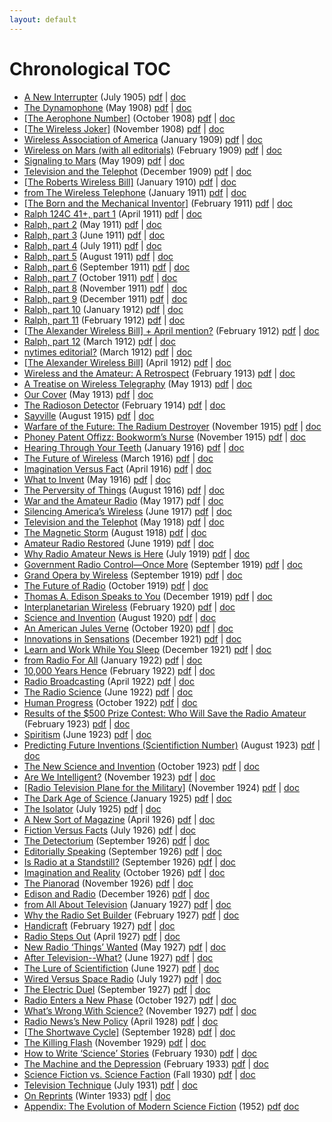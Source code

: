 ```yaml
---
layout: default
---
```


# Chronological TOC

- [A New Interrupter](http://gernsback.wythoff.net/190507_a_new_interrupter.html) (July 1905)	[pdf](https://github.com/gwijthoff/perversity_of_things/blob/gh-pages/typeset_drafts/190507_a_new_interrupter.pdf?raw=true) \| [doc](https://github.com/gwijthoff/perversity_of_things/blob/gh-pages/typeset_drafts/190507_a_new_interrupter.docx)
- [The Dynamophone](http://gernsback.wythoff.net/190805_the_dynamophone.html) (May 1908)	[pdf](https://github.com/gwijthoff/perversity_of_things/blob/gh-pages/typeset_drafts/190805_the_dynamophone.pdf?raw=true) \| [doc](https://github.com/gwijthoff/perversity_of_things/blob/gh-pages/typeset_drafts/190805_the_dynamophone.docx)
- [\[The Aerophone Number\]](http://gernsback.wythoff.net/190810_the_aerophone_number.html) (October 1908)	[pdf](https://github.com/gwijthoff/perversity_of_things/blob/gh-pages/typeset_drafts/190810_the_aerophone_number.pdf?raw=true) \| [doc](https://github.com/gwijthoff/perversity_of_things/blob/gh-pages/typeset_drafts/190810_the_aerophone_number.docx)
- [\[The Wireless Joker\]](http://gernsback.wythoff.net/190811_the_wireless_joker.html) (November 1908)	[pdf](https://github.com/gwijthoff/perversity_of_things/blob/gh-pages/typeset_drafts/190811_the_wireless_joker.pdf?raw=true) \| [doc](https://github.com/gwijthoff/perversity_of_things/blob/gh-pages/typeset_drafts/190811_the_wireless_joker.docx)
- [Wireless Association of America](http://gernsback.wythoff.net/190901_wireless_association.html) (January 1909)	[pdf](https://github.com/gwijthoff/perversity_of_things/blob/gh-pages/typeset_drafts/190901_wireless_association.pdf?raw=true) \| [doc](https://github.com/gwijthoff/perversity_of_things/blob/gh-pages/typeset_drafts/190901_wireless_association.docx)
- [Wireless on Mars (with all editorials)](http://gernsback.wythoff.net/190902_editorials.html) (February 1909)	[pdf](https://github.com/gwijthoff/perversity_of_things/blob/gh-pages/typeset_drafts/190902_editorials.pdf?raw=true) \| [doc](https://github.com/gwijthoff/perversity_of_things/blob/gh-pages/typeset_drafts/190902_editorials.docx)
- [Signaling to Mars](http://gernsback.wythoff.net/190905_signaling_to_mars.html) (May 1909)	[pdf](https://github.com/gwijthoff/perversity_of_things/blob/gh-pages/typeset_drafts/190905_signaling_to_mars.pdf?raw=true) \| [doc](https://github.com/gwijthoff/perversity_of_things/blob/gh-pages/typeset_drafts/190905_signaling_to_mars.docx)
- [Television and the Telephot](http://gernsback.wythoff.net/190912_television_and_the_telephot.html) (December 1909)	[pdf](https://github.com/gwijthoff/perversity_of_things/blob/gh-pages/typeset_drafts/190912_television_and_the_telephot.pdf?raw=true) \| [doc](https://github.com/gwijthoff/perversity_of_things/blob/gh-pages/typeset_drafts/190912_television_and_the_telephot.docx)
- [\[The Roberts Wireless Bill\]](http://gernsback.wythoff.net/191001_roberts_wireless_bill.html) (January 1910)	[pdf](https://github.com/gwijthoff/perversity_of_things/blob/gh-pages/typeset_drafts/191001_roberts_wireless_bill.pdf?raw=true) \| [doc](https://github.com/gwijthoff/perversity_of_things/blob/gh-pages/typeset_drafts/191001_roberts_wireless_bill.docx)
- [from The Wireless Telephone](http://gernsback.wythoff.net/191100_the_wireless_telephone.html) (January 1911)	[pdf](https://github.com/gwijthoff/perversity_of_things/blob/gh-pages/typeset_drafts/191100_the_wireless_telephone.pdf?raw=true) \| [doc](https://github.com/gwijthoff/perversity_of_things/blob/gh-pages/typeset_drafts/191100_the_wireless_telephone.docx)
- [\[The Born and the Mechanical Inventor\]](http://gernsback.wythoff.net/191102_born_and_mechanical_inventor.html) (February 1911)	[pdf](https://github.com/gwijthoff/perversity_of_things/blob/gh-pages/typeset_drafts/191102_born_and_mechanical_inventor.pdf?raw=true) \| [doc](https://github.com/gwijthoff/perversity_of_things/blob/gh-pages/typeset_drafts/191102_born_and_mechanical_inventor.docx)
- [Ralph 124C 41+, part 1](http://gernsback.wythoff.net/191104_ralph1.html) (April 1911)	[pdf](https://github.com/gwijthoff/perversity_of_things/blob/gh-pages/typeset_drafts/191104_ralph1.pdf?raw=true) \| [doc](https://github.com/gwijthoff/perversity_of_things/blob/gh-pages/typeset_drafts/191104_ralph1.docx)
- [Ralph, part 2](http://gernsback.wythoff.net/191105_ralph2.html) (May 1911)	[pdf](https://github.com/gwijthoff/perversity_of_things/blob/gh-pages/typeset_drafts/191105_ralph2.pdf?raw=true) \| [doc](https://github.com/gwijthoff/perversity_of_things/blob/gh-pages/typeset_drafts/191105_ralph2.docx)
- [Ralph, part 3](http://gernsback.wythoff.net/191106_ralph3.html) (June 1911)	[pdf](https://github.com/gwijthoff/perversity_of_things/blob/gh-pages/typeset_drafts/191106_ralph3.pdf?raw=true) \| [doc](https://github.com/gwijthoff/perversity_of_things/blob/gh-pages/typeset_drafts/191106_ralph3.docx)
- [Ralph, part 4](http://gernsback.wythoff.net/191107_ralph4.html) (July 1911)	[pdf](https://github.com/gwijthoff/perversity_of_things/blob/gh-pages/typeset_drafts/191107_ralph4.pdf?raw=true) \| [doc](https://github.com/gwijthoff/perversity_of_things/blob/gh-pages/typeset_drafts/191107_ralph4.docx)
- [Ralph, part 5](http://gernsback.wythoff.net/191108_ralph5.html) (August 1911)	[pdf](https://github.com/gwijthoff/perversity_of_things/blob/gh-pages/typeset_drafts/191108_ralph5.pdf?raw=true) \| [doc](https://github.com/gwijthoff/perversity_of_things/blob/gh-pages/typeset_drafts/191108_ralph5.docx)
- [Ralph, part 6](http://gernsback.wythoff.net/191109_ralph6.html) (September 1911)	[pdf](https://github.com/gwijthoff/perversity_of_things/blob/gh-pages/typeset_drafts/191109_ralph6.pdf?raw=true) \| [doc](https://github.com/gwijthoff/perversity_of_things/blob/gh-pages/typeset_drafts/191109_ralph6.docx)
- [Ralph, part 7](http://gernsback.wythoff.net/191110_ralph7.html) (October 1911)	[pdf](https://github.com/gwijthoff/perversity_of_things/blob/gh-pages/typeset_drafts/191110_ralph7.pdf?raw=true) \| [doc](https://github.com/gwijthoff/perversity_of_things/blob/gh-pages/typeset_drafts/191110_ralph7.docx)
- [Ralph, part 8](http://gernsback.wythoff.net/191111_ralph8.html) (November 1911)	[pdf](https://github.com/gwijthoff/perversity_of_things/blob/gh-pages/typeset_drafts/191111_ralph8.pdf?raw=true) \| [doc](https://github.com/gwijthoff/perversity_of_things/blob/gh-pages/typeset_drafts/191111_ralph8.docx)
- [Ralph, part 9](http://gernsback.wythoff.net/191112_ralph9.html) (December 1911)	[pdf](https://github.com/gwijthoff/perversity_of_things/blob/gh-pages/typeset_drafts/191112_ralph9.pdf?raw=true) \| [doc](https://github.com/gwijthoff/perversity_of_things/blob/gh-pages/typeset_drafts/191112_ralph9.docx)
- [Ralph, part 10](http://gernsback.wythoff.net/191201_ralph10.html) (January 1912)	[pdf](https://github.com/gwijthoff/perversity_of_things/blob/gh-pages/typeset_drafts/191201_ralph10.pdf?raw=true) \| [doc](https://github.com/gwijthoff/perversity_of_things/blob/gh-pages/typeset_drafts/191201_ralph10.docx)
- [Ralph, part 11](http://gernsback.wythoff.net/191202_ralph11.html) (February 1912)	[pdf](https://github.com/gwijthoff/perversity_of_things/blob/gh-pages/typeset_drafts/191202_ralph11.pdf?raw=true) \| [doc](https://github.com/gwijthoff/perversity_of_things/blob/gh-pages/typeset_drafts/191202_ralph11.docx)
- [\[The Alexander Wireless Bill\] + April mention?](http://gernsback.wythoff.net/191202_alexander_wireless_bill.html) (February 1912)	[pdf](https://github.com/gwijthoff/perversity_of_things/blob/gh-pages/typeset_drafts/191202_alexander_wireless_bill.pdf?raw=true) \| [doc](https://github.com/gwijthoff/perversity_of_things/blob/gh-pages/typeset_drafts/191202_alexander_wireless_bill.docx)
- [Ralph, part 12](http://gernsback.wythoff.net/191203_ralph12.html) (March 1912)	[pdf](https://github.com/gwijthoff/perversity_of_things/blob/gh-pages/typeset_drafts/191203_ralph12.pdf?raw=true) \| [doc](https://github.com/gwijthoff/perversity_of_things/blob/gh-pages/typeset_drafts/191203_ralph12.docx)
- [nytimes editorial?](http://gernsback.wythoff.net/191203_nytimes_editorial.html) (March 1912)	[pdf](https://github.com/gwijthoff/perversity_of_things/blob/gh-pages/typeset_drafts/191203_nytimes_editorial.pdf?raw=true) \| [doc](https://github.com/gwijthoff/perversity_of_things/blob/gh-pages/typeset_drafts/191203_nytimes_editorial.docx)
- [\[The Alexander Wireless Bill\]](http://gernsback.wythoff.net/191204_alexander_wireless_bill.html) (April 1912)	[pdf](https://github.com/gwijthoff/perversity_of_things/blob/gh-pages/typeset_drafts/191204_alexander_wireless_bill.pdf?raw=true) \| [doc](https://github.com/gwijthoff/perversity_of_things/blob/gh-pages/typeset_drafts/191204_alexander_wireless_bill.docx)
- [Wireless and the Amateur: A Retrospect](http://gernsback.wythoff.net/191302_wireless_and_the_amateur.html) (February 1913)	[pdf](https://github.com/gwijthoff/perversity_of_things/blob/gh-pages/typeset_drafts/191302_wireless_and_the_amateur.pdf?raw=true) \| [doc](https://github.com/gwijthoff/perversity_of_things/blob/gh-pages/typeset_drafts/191302_wireless_and_the_amateur.docx)
- [A Treatise on Wireless Telegraphy](http://gernsback.wythoff.net/191305_a_treatise_on_wireless.html) (May 1913)	[pdf](https://github.com/gwijthoff/perversity_of_things/blob/gh-pages/typeset_drafts/191305_a_treatise_on_wireless.pdf?raw=true) \| [doc](https://github.com/gwijthoff/perversity_of_things/blob/gh-pages/typeset_drafts/191305_a_treatise_on_wireless.docx)
- [Our Cover](http://gernsback.wythoff.net/191305_our_cover.html) (May 1913)	[pdf](https://github.com/gwijthoff/perversity_of_things/blob/gh-pages/typeset_drafts/191305_our_cover.pdf?raw=true) \| [doc](https://github.com/gwijthoff/perversity_of_things/blob/gh-pages/typeset_drafts/191305_our_cover.docx)
- [The Radioson Detector](http://gernsback.wythoff.net/191402_radioson_detector.html) (February 1914)	[pdf](https://github.com/gwijthoff/perversity_of_things/blob/gh-pages/typeset_drafts/191402_radioson_detector.pdf?raw=true) \| [doc](https://github.com/gwijthoff/perversity_of_things/blob/gh-pages/typeset_drafts/191402_radioson_detector.docx)
- [Sayville](http://gernsback.wythoff.net/191508_sayville.html) (August 1915)	[pdf](https://github.com/gwijthoff/perversity_of_things/blob/gh-pages/typeset_drafts/191508_sayville.pdf?raw=true) \| [doc](https://github.com/gwijthoff/perversity_of_things/blob/gh-pages/typeset_drafts/191508_sayville.docx)
- [Warfare of the Future: The Radium Destroyer](http://gernsback.wythoff.net/191511_warfare_of_future.html) (November 1915)	[pdf](https://github.com/gwijthoff/perversity_of_things/blob/gh-pages/typeset_drafts/191511_warfare_of_future.pdf?raw=true) \| [doc](https://github.com/gwijthoff/perversity_of_things/blob/gh-pages/typeset_drafts/191511_warfare_of_future.docx)
- [Phoney Patent Offizz: Bookworm’s Nurse](http://gernsback.wythoff.net/191511_bookworm.html) (November 1915)	[pdf](https://github.com/gwijthoff/perversity_of_things/blob/gh-pages/typeset_drafts/191511_bookworm.pdf?raw=true) \| [doc](https://github.com/gwijthoff/perversity_of_things/blob/gh-pages/typeset_drafts/191511_bookworm.docx)
- [Hearing Through Your Teeth](http://gernsback.wythoff.net/191601_hearing_through_teeth.html) (January 1916)	[pdf](https://github.com/gwijthoff/perversity_of_things/blob/gh-pages/typeset_drafts/191601_hearing_through_teeth.pdf?raw=true) \| [doc](https://github.com/gwijthoff/perversity_of_things/blob/gh-pages/typeset_drafts/191601_hearing_through_teeth.docx)
- [The Future of Wireless](http://gernsback.wythoff.net/191603_future_of_wireless.html) (March 1916)	[pdf](https://github.com/gwijthoff/perversity_of_things/blob/gh-pages/typeset_drafts/191603_future_of_wireless.pdf?raw=true) \| [doc](https://github.com/gwijthoff/perversity_of_things/blob/gh-pages/typeset_drafts/191603_future_of_wireless.docx)
- [Imagination Versus Fact](http://gernsback.wythoff.net/191604_imagination_versus_facts.html) (April 1916)	[pdf](https://github.com/gwijthoff/perversity_of_things/blob/gh-pages/typeset_drafts/191604_imagination_versus_facts.pdf?raw=true) \| [doc](https://github.com/gwijthoff/perversity_of_things/blob/gh-pages/typeset_drafts/191604_imagination_versus_facts.docx)
- [What to Invent](http://gernsback.wythoff.net/191605_what_to_invent.html) (May 1916)	[pdf](https://github.com/gwijthoff/perversity_of_things/blob/gh-pages/typeset_drafts/191605_what_to_invent.pdf?raw=true) \| [doc](https://github.com/gwijthoff/perversity_of_things/blob/gh-pages/typeset_drafts/191605_what_to_invent.docx)
- [The Perversity of Things](http://gernsback.wythoff.net/191608_the_perversity_of_things.html) (August 1916)	[pdf](https://github.com/gwijthoff/perversity_of_things/blob/gh-pages/typeset_drafts/191608_the_perversity_of_things.pdf?raw=true) \| [doc](https://github.com/gwijthoff/perversity_of_things/blob/gh-pages/typeset_drafts/191608_the_perversity_of_things.docx)
- [War and the Amateur Radio](http://gernsback.wythoff.net/191705_war_and_the_radio_amateur.html) (May 1917)	[pdf](https://github.com/gwijthoff/perversity_of_things/blob/gh-pages/typeset_drafts/191705_war_and_the_radio_amateur.pdf?raw=true) \| [doc](https://github.com/gwijthoff/perversity_of_things/blob/gh-pages/typeset_drafts/191705_war_and_the_radio_amateur.docx)
- [Silencing America’s Wireless](http://gernsback.wythoff.net/191706_silencing_americas_wireless.html) (June 1917)	[pdf](https://github.com/gwijthoff/perversity_of_things/blob/gh-pages/typeset_drafts/191706_silencing_americas_wireless.pdf?raw=true) \| [doc](https://github.com/gwijthoff/perversity_of_things/blob/gh-pages/typeset_drafts/191706_silencing_americas_wireless.docx)
- [Television and the Telephot](http://gernsback.wythoff.net/191805_television_and_telephot.html) (May 1918)	[pdf](https://github.com/gwijthoff/perversity_of_things/blob/gh-pages/typeset_drafts/191805_television_and_telephot.pdf?raw=true) \| [doc](https://github.com/gwijthoff/perversity_of_things/blob/gh-pages/typeset_drafts/191805_television_and_telephot.docx)
- [The Magnetic Storm](http://gernsback.wythoff.net/191808_magnetic_storm.html) (August 1918)	[pdf](https://github.com/gwijthoff/perversity_of_things/blob/gh-pages/typeset_drafts/191808_magnetic_storm.pdf?raw=true) \| [doc](https://github.com/gwijthoff/perversity_of_things/blob/gh-pages/typeset_drafts/191808_magnetic_storm.docx)
- [Amateur Radio Restored](http://gernsback.wythoff.net/191906_amateur_radio_restored.html) (June 1919)	[pdf](https://github.com/gwijthoff/perversity_of_things/blob/gh-pages/typeset_drafts/191906_amateur_radio_restored.pdf?raw=true) \| [doc](https://github.com/gwijthoff/perversity_of_things/blob/gh-pages/typeset_drafts/191906_amateur_radio_restored.docx)
- [Why Radio Amateur News is Here](http://gernsback.wythoff.net/191907_why_radio_news.html) (July 1919)	[pdf](https://github.com/gwijthoff/perversity_of_things/blob/gh-pages/typeset_drafts/191907_why_radio_news.pdf?raw=true) \| [doc](https://github.com/gwijthoff/perversity_of_things/blob/gh-pages/typeset_drafts/191907_why_radio_news.docx)
- [Government Radio Control—Once More](http://gernsback.wythoff.net/191909_government_radio_control.html) (September 1919)	[pdf](https://github.com/gwijthoff/perversity_of_things/blob/gh-pages/typeset_drafts/191909_government_radio_control.pdf?raw=true) \| [doc](https://github.com/gwijthoff/perversity_of_things/blob/gh-pages/typeset_drafts/191909_government_radio_control.docx)
- [Grand Opera by Wireless](http://gernsback.wythoff.net/191909_opera_by_wireless.html) (September 1919)	[pdf](https://github.com/gwijthoff/perversity_of_things/blob/gh-pages/typeset_drafts/191909_opera_by_wireless.pdf?raw=true) \| [doc](https://github.com/gwijthoff/perversity_of_things/blob/gh-pages/typeset_drafts/191909_opera_by_wireless.docx)
- [The Future of Radio](http://gernsback.wythoff.net/191910_future_of_radio.html) (October 1919)	[pdf](https://github.com/gwijthoff/perversity_of_things/blob/gh-pages/typeset_drafts/191910_future_of_radio.pdf?raw=true) \| [doc](https://github.com/gwijthoff/perversity_of_things/blob/gh-pages/typeset_drafts/191910_future_of_radio.docx)
- [Thomas A. Edison Speaks to You](http://gernsback.wythoff.net/191912_edison_speaks.html) (December 1919)	[pdf](https://github.com/gwijthoff/perversity_of_things/blob/gh-pages/typeset_drafts/191912_edison_speaks.pdf?raw=true) \| [doc](https://github.com/gwijthoff/perversity_of_things/blob/gh-pages/typeset_drafts/191912_edison_speaks.docx)
- [Interplanetarian Wireless](http://gernsback.wythoff.net/192002_interplanetarian_wireless.html) (February 1920)	[pdf](https://github.com/gwijthoff/perversity_of_things/blob/gh-pages/typeset_drafts/192002_interplanetarian_wireless.pdf?raw=true) \| [doc](https://github.com/gwijthoff/perversity_of_things/blob/gh-pages/typeset_drafts/192002_interplanetarian_wireless.docx)
- [Science and Invention](http://gernsback.wythoff.net/192008_science_and_invention.html) (August 1920)	[pdf](https://github.com/gwijthoff/perversity_of_things/blob/gh-pages/typeset_drafts/192008_science_and_invention.pdf?raw=true) \| [doc](https://github.com/gwijthoff/perversity_of_things/blob/gh-pages/typeset_drafts/192008_science_and_invention.docx)
- [An American Jules Verne](http://gernsback.wythoff.net/192010_an_american_jules_verne.html) (October 1920)	[pdf](https://github.com/gwijthoff/perversity_of_things/blob/gh-pages/typeset_drafts/192010_an_american_jules_verne.pdf?raw=true) \| [doc](https://github.com/gwijthoff/perversity_of_things/blob/gh-pages/typeset_drafts/192010_an_american_jules_verne.docx)
- [Innovations in Sensations](http://gernsback.wythoff.net/192112_innovations_in_sensations.html) (December 1921)	[pdf](https://github.com/gwijthoff/perversity_of_things/blob/gh-pages/typeset_drafts/192112_innovations_in_sensations.pdf?raw=true) \| [doc](https://github.com/gwijthoff/perversity_of_things/blob/gh-pages/typeset_drafts/192112_innovations_in_sensations.docx)
- [Learn and Work While You Sleep](http://gernsback.wythoff.net/192112_learn_while_you_sleep.html) (December 1921)	[pdf](https://github.com/gwijthoff/perversity_of_things/blob/gh-pages/typeset_drafts/192112_learn_while_you_sleep.pdf?raw=true) \| [doc](https://github.com/gwijthoff/perversity_of_things/blob/gh-pages/typeset_drafts/192112_learn_while_you_sleep.docx)
- [from Radio For All](http://gernsback.wythoff.net/192200_radio_for_all.html) (January 1922)	[pdf](https://github.com/gwijthoff/perversity_of_things/blob/gh-pages/typeset_drafts/192200_radio_for_all.pdf?raw=true) \| [doc](https://github.com/gwijthoff/perversity_of_things/blob/gh-pages/typeset_drafts/192200_radio_for_all.docx)
- [10,000 Years Hence](http://gernsback.wythoff.net/192202_10k_years_hence.html) (February 1922)	[pdf](https://github.com/gwijthoff/perversity_of_things/blob/gh-pages/typeset_drafts/192202_10k_years_hence.pdf?raw=true) \| [doc](https://github.com/gwijthoff/perversity_of_things/blob/gh-pages/typeset_drafts/192202_10k_years_hence.docx)
- [Radio Broadcasting](http://gernsback.wythoff.net/192204_radio_broadcasting.html) (April 1922)	[pdf](https://github.com/gwijthoff/perversity_of_things/blob/gh-pages/typeset_drafts/192204_radio_broadcasting.pdf?raw=true) \| [doc](https://github.com/gwijthoff/perversity_of_things/blob/gh-pages/typeset_drafts/192204_radio_broadcasting.docx)
- [The Radio Science](http://gernsback.wythoff.net/192206_the_radio_science.html) (June 1922)	[pdf](https://github.com/gwijthoff/perversity_of_things/blob/gh-pages/typeset_drafts/192206_the_radio_science.pdf?raw=true) \| [doc](https://github.com/gwijthoff/perversity_of_things/blob/gh-pages/typeset_drafts/192206_the_radio_science.docx)
- [Human Progress](http://gernsback.wythoff.net/192210_human_progress.html) (October 1922)	[pdf](https://github.com/gwijthoff/perversity_of_things/blob/gh-pages/typeset_drafts/192210_human_progress.pdf?raw=true) \| [doc](https://github.com/gwijthoff/perversity_of_things/blob/gh-pages/typeset_drafts/192210_human_progress.docx)
- [Results of the $500 Prize Contest: Who Will Save the Radio Amateur](http://gernsback.wythoff.net/192302_who_will_save_amateur.html) (February 1923)	[pdf](https://github.com/gwijthoff/perversity_of_things/blob/gh-pages/typeset_drafts/192302_who_will_save_amateur.pdf?raw=true) \| [doc](https://github.com/gwijthoff/perversity_of_things/blob/gh-pages/typeset_drafts/192302_who_will_save_amateur.docx)
- [Spiritism](http://gernsback.wythoff.net/192306_spiritism.html) (June 1923)	[pdf](https://github.com/gwijthoff/perversity_of_things/blob/gh-pages/typeset_drafts/192306_spiritism.pdf?raw=true) \| [doc](https://github.com/gwijthoff/perversity_of_things/blob/gh-pages/typeset_drafts/192306_spiritism.docx)
- [Predicting Future Inventions \(Scientifiction Number\)](http://gernsback.wythoff.net/192308_predicting_future_inventions.html) (August 1923)	[pdf](https://github.com/gwijthoff/perversity_of_things/blob/gh-pages/typeset_drafts/192308_predicting_future_inventions.pdf?raw=true) \| [doc](https://github.com/gwijthoff/perversity_of_things/blob/gh-pages/typeset_drafts/192308_predicting_future_inventions.docx)
- [The New Science and Invention](http://gernsback.wythoff.net/192310_new_si.html) (October 1923)	[pdf](https://github.com/gwijthoff/perversity_of_things/blob/gh-pages/typeset_drafts/192310_new_si.pdf?raw=true) \| [doc](https://github.com/gwijthoff/perversity_of_things/blob/gh-pages/typeset_drafts/192310_new_si.docx)
- [Are We Intelligent?](http://gernsback.wythoff.net/192311_are_we_intelligent.html) (November 1923)	[pdf](https://github.com/gwijthoff/perversity_of_things/blob/gh-pages/typeset_drafts/192311_are_we_intelligent.pdf?raw=true) \| [doc](https://github.com/gwijthoff/perversity_of_things/blob/gh-pages/typeset_drafts/192311_are_we_intelligent.docx)
- [\[Radio Television Plane for the Military\]](http://gernsback.wythoff.net/192411_radio_tv_plane.html) (November 1924)	[pdf](https://github.com/gwijthoff/perversity_of_things/blob/gh-pages/typeset_drafts/192411_radio_tv_plane.pdf?raw=true) \| [doc](https://github.com/gwijthoff/perversity_of_things/blob/gh-pages/typeset_drafts/192411_radio_tv_plane.docx)
- [The Dark Age of Science ](http://gernsback.wythoff.net/192501_dark_age_of_science.html) (January 1925)	[pdf](https://github.com/gwijthoff/perversity_of_things/blob/gh-pages/typeset_drafts/192501_dark_age_of_science.pdf?raw=true) \| [doc](https://github.com/gwijthoff/perversity_of_things/blob/gh-pages/typeset_drafts/192501_dark_age_of_science.docx)
- [The Isolator](http://gernsback.wythoff.net/192507_the_isolator.html) (July 1925) [pdf](https://github.com/gwijthoff/perversity_of_things/blob/gh-pages/typeset_drafts/192507_the_isolator.pdf?raw=true) \| [doc](https://github.com/gwijthoff/perversity_of_things/blob/gh-pages/typeset_drafts/192507_the_isolator.docx)
- [A New Sort of Magazine](http://gernsback.wythoff.net/192604_a_new_sort_of_magazine.html) (April 1926)	[pdf](https://github.com/gwijthoff/perversity_of_things/blob/gh-pages/typeset_drafts/192604_a_new_sort_of_magazine.pdf?raw=true) \| [doc](https://github.com/gwijthoff/perversity_of_things/blob/gh-pages/typeset_drafts/192604_a_new_sort_of_magazine.docx)
- [Fiction Versus Facts](http://gernsback.wythoff.net/192607_fiction_versus_facts.html) (July 1926)	[pdf](https://github.com/gwijthoff/perversity_of_things/blob/gh-pages/typeset_drafts/192607_fiction_versus_facts.pdf?raw=true) \| [doc](https://github.com/gwijthoff/perversity_of_things/blob/gh-pages/typeset_drafts/192607_fiction_versus_facts.docx)
- [The Detectorium](http://gernsback.wythoff.net/192609_the_detectorium.html) (September 1926)	[pdf](https://github.com/gwijthoff/perversity_of_things/blob/gh-pages/typeset_drafts/192609_the_detectorium.pdf?raw=true) \| [doc](https://github.com/gwijthoff/perversity_of_things/blob/gh-pages/typeset_drafts/192609_the_detectorium.docx)
- [Editorially Speaking](http://gernsback.wythoff.net/192609_editorially_speaking.html) (September 1926)	[pdf](https://github.com/gwijthoff/perversity_of_things/blob/gh-pages/typeset_drafts/192609_editorially_speaking.pdf?raw=true) \| [doc](https://github.com/gwijthoff/perversity_of_things/blob/gh-pages/typeset_drafts/192609_editorially_speaking.docx)
- [Is Radio at a Standstill?](http://gernsback.wythoff.net/192609_is_radio_standstill.html) (September 1926)	[pdf](https://github.com/gwijthoff/perversity_of_things/blob/gh-pages/typeset_drafts/192609_is_radio_standstill.pdf?raw=true) \| [doc](https://github.com/gwijthoff/perversity_of_things/blob/gh-pages/typeset_drafts/192609_is_radio_standstill.docx)
- [Imagination and Reality](http://gernsback.wythoff.net/192610_imagination_and_reality.html) (October 1926)	[pdf](https://github.com/gwijthoff/perversity_of_things/blob/gh-pages/typeset_drafts/192610_imagination_and_reality.pdf?raw=true) \| [doc](https://github.com/gwijthoff/perversity_of_things/blob/gh-pages/typeset_drafts/192610_imagination_and_reality.docx)
- [The Pianorad](http://gernsback.wythoff.net/192611_the_pianorad.html) (November 1926)	[pdf](https://github.com/gwijthoff/perversity_of_things/blob/gh-pages/typeset_drafts/192611_the_pianorad.pdf?raw=true) \| [doc](https://github.com/gwijthoff/perversity_of_things/blob/gh-pages/typeset_drafts/192611_the_pianorad.docx)
- [Edison and Radio](http://gernsback.wythoff.net/192612_edison_and_radio.html) (December 1926)	[pdf](https://github.com/gwijthoff/perversity_of_things/blob/gh-pages/typeset_drafts/192612_edison_and_radio.pdf?raw=true) \| [doc](https://github.com/gwijthoff/perversity_of_things/blob/gh-pages/typeset_drafts/192612_edison_and_radio.docx)
- [from All About Television](http://gernsback.wythoff.net/192700_all_about_television.html) (January 1927)	[pdf](https://github.com/gwijthoff/perversity_of_things/blob/gh-pages/typeset_drafts/192700_all_about_television.pdf?raw=true) \| [doc](https://github.com/gwijthoff/perversity_of_things/blob/gh-pages/typeset_drafts/192700_all_about_television.docx)
- [Why the Radio Set Builder](http://gernsback.wythoff.net/192702_why_radio_set_builder.html) (February 1927)	[pdf](https://github.com/gwijthoff/perversity_of_things/blob/gh-pages/typeset_drafts/192702_why_radio_set_builder.pdf?raw=true) \| [doc](https://github.com/gwijthoff/perversity_of_things/blob/gh-pages/typeset_drafts/192702_why_radio_set_builder.docx)
- [Handicraft](http://gernsback.wythoff.net/192702_handicraft.html) (February 1927)	[pdf](https://github.com/gwijthoff/perversity_of_things/blob/gh-pages/typeset_drafts/192702_handicraft.pdf?raw=true) \| [doc](https://github.com/gwijthoff/perversity_of_things/blob/gh-pages/typeset_drafts/192702_handicraft.docx)
- [Radio Steps Out](http://gernsback.wythoff.net/192704_radio_steps_out.html) (April 1927)	[pdf](https://github.com/gwijthoff/perversity_of_things/blob/gh-pages/typeset_drafts/192704_radio_steps_out.pdf?raw=true) \| [doc](https://github.com/gwijthoff/perversity_of_things/blob/gh-pages/typeset_drafts/192704_radio_steps_out.docx)
- [New Radio ‘Things’ Wanted](http://gernsback.wythoff.net/192705_new_radio_things.html) (May 1927)	[pdf](https://github.com/gwijthoff/perversity_of_things/blob/gh-pages/typeset_drafts/192705_new_radio_things.pdf?raw=true) \| [doc](https://github.com/gwijthoff/perversity_of_things/blob/gh-pages/typeset_drafts/192705_new_radio_things.docx)
- [After Television--What?](http://gernsback.wythoff.net/192706_after_television_what.html) (June 1927)	[pdf](https://github.com/gwijthoff/perversity_of_things/blob/gh-pages/typeset_drafts/192706_after_television_what.pdf?raw=true) \| [doc](https://github.com/gwijthoff/perversity_of_things/blob/gh-pages/typeset_drafts/192706_after_television_what.docx)
- [The Lure of Scientifiction](http://gernsback.wythoff.net/192706_lure_of_scientifiction.html) (June 1927)	[pdf](https://github.com/gwijthoff/perversity_of_things/blob/gh-pages/typeset_drafts/192706_lure_of_scientifiction.pdf?raw=true) \| [doc](https://github.com/gwijthoff/perversity_of_things/blob/gh-pages/typeset_drafts/192706_lure_of_scientifiction.docx)
- [Wired Versus Space Radio](http://gernsback.wythoff.net/192707_wired_versus_space_radio.html) (July 1927)	[pdf](https://github.com/gwijthoff/perversity_of_things/blob/gh-pages/typeset_drafts/192707_wired_versus_space_radio.pdf?raw=true) \| [doc](https://github.com/gwijthoff/perversity_of_things/blob/gh-pages/typeset_drafts/192707_wired_versus_space_radio.docx)
- [The Electric Duel](http://gernsback.wythoff.net/192709_electric_duel.html) (September 1927)	[pdf](https://github.com/gwijthoff/perversity_of_things/blob/gh-pages/typeset_drafts/192709_electric_duel.pdf?raw=true) \| [doc](https://github.com/gwijthoff/perversity_of_things/blob/gh-pages/typeset_drafts/192709_electric_duel.docx)
- [Radio Enters a New Phase](http://gernsback.wythoff.net/192710_radio_enters_new_phase.html) (October 1927)	[pdf](https://github.com/gwijthoff/perversity_of_things/blob/gh-pages/typeset_drafts/192710_radio_enters_new_phase.pdf?raw=true) \| [doc](https://github.com/gwijthoff/perversity_of_things/blob/gh-pages/typeset_drafts/192710_radio_enters_new_phase.docx)
- [What’s Wrong With Science?](http://gernsback.wythoff.net/192711_whats_wrong_with_science.html) (November 1927)	[pdf](https://github.com/gwijthoff/perversity_of_things/blob/gh-pages/typeset_drafts/192711_whats_wrong_with_science.pdf?raw=true) \| [doc](https://github.com/gwijthoff/perversity_of_things/blob/gh-pages/typeset_drafts/192711_whats_wrong_with_science.docx)
- [Radio News’s New Policy](http://gernsback.wythoff.net/192804_radio_news_new_policy.html) (April 1928)	[pdf](https://github.com/gwijthoff/perversity_of_things/blob/gh-pages/typeset_drafts/192804_radio_news_new_policy.pdf?raw=true) \| [doc](https://github.com/gwijthoff/perversity_of_things/blob/gh-pages/typeset_drafts/192804_radio_news_new_policy.docx)
- [\[The Shortwave Cycle\]](http://gernsback.wythoff.net/192809_shortwave_cycle.html) (September 1928)	[pdf](https://github.com/gwijthoff/perversity_of_things/blob/gh-pages/typeset_drafts/192809_shortwave_cycle.pdf?raw=true) \| [doc](https://github.com/gwijthoff/perversity_of_things/blob/gh-pages/typeset_drafts/192809_shortwave_cycle.docx)
- [The Killing Flash](http://gernsback.wythoff.net/192911_killing_flash.html) (November 1929)	[pdf](https://github.com/gwijthoff/perversity_of_things/blob/gh-pages/typeset_drafts/192911_killing_flash.pdf?raw=true) \| [doc](https://github.com/gwijthoff/perversity_of_things/blob/gh-pages/typeset_drafts/192911_killing_flash.docx)
- [How to Write ‘Science’ Stories](http://gernsback.wythoff.net/193002_how_to_write_science_stories.html) (February 1930)	[pdf](https://github.com/gwijthoff/perversity_of_things/blob/gh-pages/typeset_drafts/193002_how_to_write_science_stories.pdf?raw=true) \| [doc](https://github.com/gwijthoff/perversity_of_things/blob/gh-pages/typeset_drafts/193002_how_to_write_science_stories.docx)
- [The Machine and the Depression](http://gernsback.wythoff.net/193302_machine_and_the_depression.html) (February 1933)	[pdf](https://github.com/gwijthoff/perversity_of_things/blob/gh-pages/typeset_drafts/193302_machine_and_the_depression.pdf?raw=true) \| [doc](https://github.com/gwijthoff/perversity_of_things/blob/gh-pages/typeset_drafts/193302_machine_and_the_depression.docx)
- [Science Fiction vs. Science Faction](http://gernsback.wythoff.net/193009_science_fiction_science_faction.html) (Fall 1930)	[pdf](https://github.com/gwijthoff/perversity_of_things/blob/gh-pages/typeset_drafts/193009_science_fiction_science_faction.pdf?raw=true) \| [doc](https://github.com/gwijthoff/perversity_of_things/blob/gh-pages/typeset_drafts/193009_science_fiction_science_faction.docx)
- [Television Technique](http://gernsback.wythoff.net/193107_television_technique.html) (July 1931) [pdf](https://github.com/gwijthoff/perversity_of_things/blob/gh-pages/typeset_drafts/193107_television_technique.pdf?raw=true) \| [doc](https://github.com/gwijthoff/perversity_of_things/blob/gh-pages/typeset_drafts/193107_television_technique.docx)
- [On Reprints](http://gernsback.wythoff.net/193312_on_reprints.html) (Winter 1933)	[pdf](https://github.com/gwijthoff/perversity_of_things/blob/gh-pages/typeset_drafts/193312_on_reprints.pdf?raw=true) \| [doc](https://github.com/gwijthoff/perversity_of_things/blob/gh-pages/typeset_drafts/193312_on_reprints.docx)
- [Appendix: The Evolution of Modern Science Fiction](http://gernsback.wythoff.net/195200_evolution_of_modern_sf.html) (1952)	[pdf](https://github.com/gwijthoff/perversity_of_things/blob/gh-pages/typeset_drafts/195200_evolution_of_modern_sf.docx) [doc](https://github.com/gwijthoff/perversity_of_things/blob/gh-pages/typeset_drafts/195200_evolution_of_modern_sf.docx)